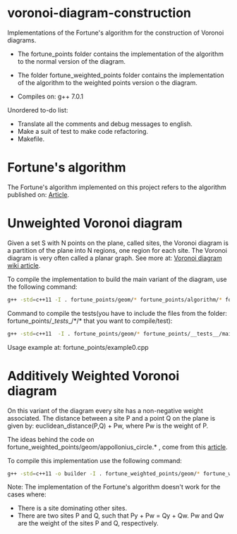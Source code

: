 # voronoi-diagram-construction
Implementations of the Fortune's algorithm for the construction of Voronoi diagrams.

- The fortune_points folder contains the implementation of the algorithm to the
  normal version of the diagram.

- The folder fortune_weighted_points folder contains the implementation of the
  algorithm to the weighted points version o the diagram.

- Compiles on: g++ 7.0.1

Unordered to-do list:
* Translate all the comments and debug messages to english.
* Make a suit of test to make code refactoring.
* Makefile.

# Fortune's algorithm
The Fortune's algorithm implemented on this project refers to the algorithm published on:
[Article](https://link.springer.com/article/10.1007/BF01840357).

# Unweighted Voronoi diagram
Given a set S with N points on the plane, called sites, the Voronoi diagram is a partition
of the plane into N regions, one region for each site. The Voronoi diagram is very often
called a planar graph. See more at: [Voronoi diagram wiki article](https://en.wikipedia.org/wiki/Voronoi_diagram).

To compile the implementation to build the main variant of the diagram, use the following command:
```bash
g++ -std=c++11 -I . fortune_points/geom/* fortune_points/algorithm/* fortune_points/diagram/* -o builder
```
Command to compile the tests(you have to include the files from the folder: fortune_points/\__tests__/\*/\* that you want to compile/test):

```bash
g++ -std=c++11  -I . fortune_points/geom/* fortune_points/__tests__/main.cpp gtest/libgtest.a -pthread -o fortune-points-tests
```

Usage example at: fortune_points/example0.cpp

# Additively Weighted Voronoi diagram
On this variant of the diagram every site has a non-negative weight associated.
The distance between a site P and a point Q on the plane is given by:
euclidean_distance(P,Q) + Pw, where Pw is the weight of P.

The ideas behind the code on fortune_weighted_points/geom/appollonius_circle.* ,
come from this [article](http://www.sciencedirect.com/science/article/pii/S0010448505001016).

To compile this implementation use the following command:
```bash
g++ -std=c++11 -o builder -I . fortune_weighted_points/geom/* fortune_weighted_points/algorithm/* fortune_weighted_points/diagram/* fortune_weighted_points/common/* fortune_weighted_points/*.cpp
```

Note: The implementation of the Fortune's algorithm doesn't work for the cases
where:
- There is a site dominating other sites.
- There are two sites P and Q, such that Py + Pw = Qy + Qw. Pw and Qw are the weight
  of the sites P and Q, respectively.
